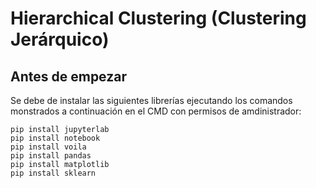 # Hierarchical Clustering (Clustering Jerárquico)

## Antes de empezar
Se debe de instalar las siguientes librerías ejecutando los comandos monstrados a continuación en el CMD con permisos de amdinistrador:

```
pip install jupyterlab
pip install notebook
pip install voila
pip install pandas
pip install matplotlib
pip install sklearn
```
